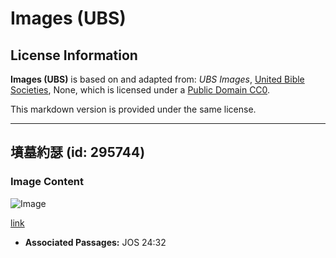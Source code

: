 # Images (UBS)

## License Information

**Images (UBS)** is based on and adapted from: _UBS Images_, [United Bible Societies](https://unitedbiblesocieties.org/), None, which is licensed under a [Public Domain CC0](https://creativecommons.org/public-domain/cc0/).

This markdown version is provided under the same license.



--------------------------------

## 墳墓約瑟 (id: 295744)

### Image Content

![Image](https://cdn.aquifer.bible/aquifer-content/resources/Media/WEB-0560_tomb_joseph.jpg)

[link](https://cdn.aquifer.bible/aquifer-content/resources/Media/WEB-0560_tomb_joseph.jpg)

* **Associated Passages:** JOS 24:32

